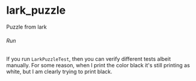 # lark_puzzle
 Puzzle from lark
 
 ###### Run
 If you run `LarkPuzzleTest`, then you can verify different tests albeit manually. For some reason, when I print
 the color black it's still printing as white, but I am clearly trying to print black. 
